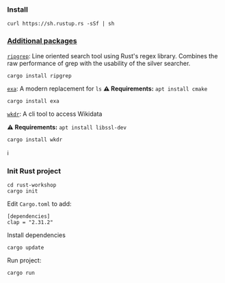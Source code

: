 ### Install

    curl https://sh.rustup.rs -sSf | sh


### [Additional packages](http://crates.io/)

[`ripgrep`](https://crates.io/crates/ripgrep):  Line oriented search tool using Rust's regex library. Combines the raw performance of grep with the usability of the silver searcher.

    cargo install ripgrep

[`exa`](https://crates.io/crates/exa):  A modern replacement for `ls`
**:warning: Requirements:** `apt install cmake`

    cargo install exa

[`wkdr`](https://crates.io/crates/wkdr):  A cli tool to access Wikidata

**:warning: Requirements:** `apt install libssl-dev`

    cargo install wkdr

:information_source:

### Init Rust project

    cd rust-workshop
    cargo init

Edit `Cargo.toml` to add:

    [dependencies]
    clap = "2.31.2"

Install dependencies

    cargo update

Run project:

    cargo run
